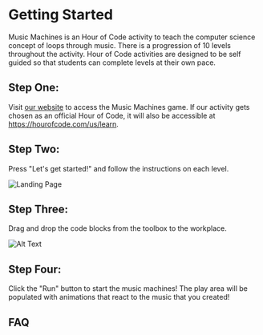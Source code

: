 # Getting Started

Music Machines is an Hour of Code activity to teach the computer science concept of loops through music. There is a progression of 10 levels throughout the activity. Hour of Code activities are designed to be self guided so that students can complete levels at their own pace.

## Step One:

Visit [our website](https://blobband.com) to access the Music Machines game. If our activity gets chosen as an official Hour of Code, it will also be accessible at https://hourofcode.com/us/learn. 

## Step Two: 

Press "Let's get started!" and follow the instructions on each level. 

![Landing Page](https://github.com/ebruesewitz/senior-design-final/blob/master/assignments/Screenshots/title.png?raw=true)

## Step Three: 

Drag and drop the code blocks from the toolbox to the workplace.

![Alt Text](https://media.giphy.com/media/1Bdt0JWFtXZm4aUPG3/giphy.gif)

## Step Four: 

Click the "Run" button to start the music machines! The play area will be populated with animations that react to the music that you created!


## FAQ
